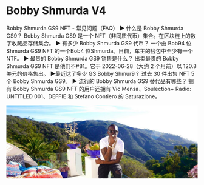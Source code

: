 # Bobby Shmurda V4

Bobby Shmurda GS9 NFT - 常见问题（FAQ）
▶ 什么是 Bobby Shmurda GS9？
Bobby Shmurda GS9 是一个 NFT（非同质代币）集合。在区块链上的数字收藏品存储集合。
▶ 有多少 Bobby Shmurda GS9 代币？
一个由 Bob94 位Shmurda GS9 NFT 的一个Bob4 位Shmurda。目前，车主的钱包中至少有一个NTF。
▶ 最贵的 Bobby Shmurda GS9 销售是什么？
出卖最贵的 Bobby Shmurda GS9 NFT 是他们不#81。它于 2022-06-28（大约 2 个月前）以 120.8 美元的价格售出。
▶最近达了多少 GS Bobby Shmur9？
过去 30 件出售 NFT 5 个 Bobby Shmurda GS9。
▶ 流行的 Bobby Shmurda GS9 替代品有哪些？
拥有 Bobby Shmurda GS9 NFT 的用户还拥有 Vic Mensa、Soulection+ Radio: UNTITLED 001、DEFFIE 和 Stefano Contiero 的 Saturazione。

![nft](unnamed.jpg)
